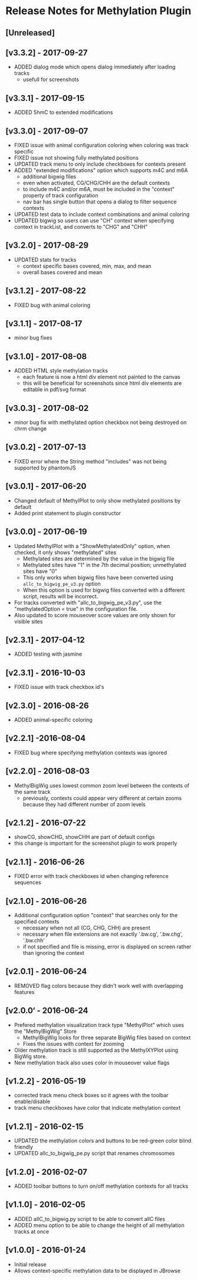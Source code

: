 # Release Notes for Methylation Plugin

## [Unreleased]

## [v3.3.2] - 2017-09-27
- ADDED dialog mode which opens dialog immediately after loading tracks
  - usefull for screenshots

## [v3.3.1] - 2017-09-15
- ADDED 5hmC to extended modifications

## [v3.3.0] - 2017-09-07
- FIXED issue with animal configuration coloring when coloring was track specific
- FIXED issue not showing fully methylated positions
- UPDATED track menu to only include checkboxes for contexts present
- ADDED "extended modifications" option which supports m4C and m6A
  - additional bigwig files
  - even when activated, CG/CHG/CHH are the default contexts
  - to include m4C and/or m6A, must be included in the "context" property of track configuration
  - nav bar has single button that opens a dialog to filter sequence contexts
- UPDATED test data to include context combinations and animal coloring
- UPDATED bigwig so users can use "CH" context when specifying context in trackList, and converts to "CHG" and "CHH"

## [v3.2.0] - 2017-08-29
- UPDATED stats for tracks
  - context specific bases covered, min, max, and mean
  - overall bases covered and mean

## [v3.1.2] - 2017-08-22
- FIXED bug with animal coloring

## [v3.1.1] - 2017-08-17
- minor bug fixes

## [v3.1.0] - 2017-08-08
- ADDED HTML style methylation tracks
    - each feature is now a html div element not painted to the canvas
    - this will be beneficial for screenshots since html div elements are editable in pdf/svg format

## [v3.0.3] - 2017-08-02
- minor bug fix with methylated option checkbox not being destroyed on chrm change

## [v3.0.2] - 2017-07-13
- FIXED error where the String method "includes" was not being supported by phantomJS

## [v3.0.1] - 2017-06-20
- Changed default of MethylPlot to only show methylated positions by default
- Added print statement to plugin constructor

## [v3.0.0] - 2017-06-19
- Updated MethylPlot with a "ShowMethylatedOnly" option, when checked, it only shows "methylated" sites
    - Methylated sites are determined by the value in the bigwig file
    - Methylated sites have "1" in the 7th decimal position; unmethylated sites have "0"
    - This only works when bigwig files have been converted using `allc_to_bigwig_pe_v3.py` option
    - When this option is used for bigwig files converted with a different script, results will be incorrect.
- For tracks converted with "allc_to_bigwig_pe_v3.py", use the "methylatedOption = true" in the configuration file.
- Also updated to score mouseover score values are only shown for visible sites

## [v2.3.1] - 2017-04-12
- ADDED testing with jasmine

## [v2.3.1] - 2016-10-03
- FIXED issue with track checkbox id's

## [v2.3.0] - 2016-08-26
- ADDED animal-specific coloring

## [v2.2.1] -2016-08-04
- FIXED bug where specifying methylation contexts was ignored

## [v2.2.0] - 2016-08-03
- MethylBigWig uses lowest common zoom level between the contexts of the same track
  - previously, contexts could appear very different at certain zooms because they had different number of zoom levels

## [v2.1.2] - 2016-07-22
- showCG, showCHG, showCHH are part of default configs 
- this change is important for the screenshot plugin to work properly

## [v2.1.1] - 2016-06-26
- FIXED error with track checkboxes id when changing reference sequences

## [v2.1.0] - 2016-06-26
- Additional configuration option "context" that searches only for the specified contexts
  - necessary when not all (CG, CHG, CHH) are present
  - necessary when file extensions are not exactly '.bw.cg', '.bw.chg', '.bw.chh'
  - if not specified and file is missing, error is displayed on screen rather than ignoring the context

## [v2.0.1] - 2016-06-24
- REMOVED flag colors because they didn't work well with overlapping features

## [v2.0.0‘ - 2016-06-24
- Prefered methylation visualization track type "MethylPlot" which uses the "MethylBigWig" Store
  - MethylBigWig looks for three separate BigWig files based on context
  - Fixes the issues with context for zooming
- Older methylation track is still supported as the MethylXYPlot using BigWig store.
- New methylation track also uses color in mouseover value flags

## [v1.2.2] - 2016-05-19
- corrected track menu check boxes so it agrees with the toolbar enable/disable
- track menu checkboxes have color that indicate methylation context 

## [v1.2.1] - 2016-02-15
- UPDATED the methylation colors and buttons to be red-green color blind friendly
- UPDATED allc_to_bigwig_pe.py script that renames chromosomes

## [v1.2.0] - 2016-02-07
- ADDED toolbar buttons to turn on/off methylation contexts for all tracks

## [v1.1.0] - 2016-02-05
- ADDED allC_to_bigwig.py script to be able to convert allC files
- ADDED menu option to be able to change the height of all methylation tracks at once

## [v1.0.0] - 2016-01-24
- Initial release
- Allows context-specific methylation data to be displayed in JBrowse
